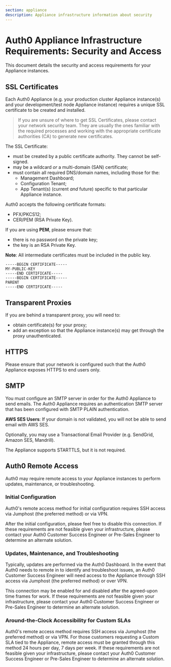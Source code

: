 ```yaml
---
section: appliance
description: Appliance infrastructure information about security
---
```


# Auth0 Appliance Infrastructure Requirements: Security and Access

 This document details the security and access requirements for your Appliance instances.

 ## SSL Certificates

 Each Auth0 Appliance (e.g. your production cluster Appliance instance(s) and your development/test node Appliance instance) requires a unique SSL certificate to be created and installed.

 > If you are unsure of where to get SSL Certificates, please contact your network security team. They are usually the ones familiar with the required processes and working with the appropriate certificate authorities (CA) to generate new certificates.

The SSL Certificate:

* must be created by a public certificate authority. They cannot be self-signed.
* may be a wildcard *or* a multi-domain (SAN) certificate;
* must contain all required DNS/domain names, including those for the:
    * Management Dashboard;
    * Configuration Tenant;
    * App Tenant(s) (current *and* future) specific to that particular Appliance instance.

Auth0 accepts the following certificate formats:

* PFX/PKCS12;
* CER/PEM (RSA Private Key).

If you are using **PEM**, please ensure that:
* there is no password on the private key;
* the key is an RSA Private Key.

**Note**: All intermediate certificates must be included in the public key.

```text
-----BEGIN CERTIFICATE-----
MY-PUBLIC-KEY
-----END CERTIFICATE-----
-----BEGIN CERTIFICATE-----
PARENT
-----END CERTIFICATE-----
```

## Transparent Proxies

If you are behind a transparent proxy, you will need to:

* obtain certificate(s) for your proxy;
* add an exception so that the Appliance instance(s) may get through the proxy unauthenticated.

## HTTPS

Please ensure that your network is configured such that the Auth0 Appliance exposes HTTPS to end users only.

## SMTP

You must configure an SMTP server in order for the Auth0 Appliance to send emails. The Auth0 Appliance requires an authentication SMTP server that has been configured with SMTP PLAIN authentication.

**AWS SES Users**: If your domain is not validated, you will not be able to send email with AWS SES.

Optionally, you may use a Transactional Email Provider (e.g. SendGrid, Amazon SES, Mandrill).

The Appliance supports STARTTLS, but it is not required.

## Auth0 Remote Access

Auth0 may require remote access to your Appliance instances to perform updates, maintenance, or troubleshooting.

### Initial Configuration

Auth0's remote access method for initial configuration requires SSH access via Jumphost (the preferred method) or via VPN.

After the initial configuration, please feel free to disable this connection. If these requirements are not feasible given your infrastructure, please contact your Auth0 Customer Success Engineer or Pre-Sales Engineer to determine an alternate solution.

### Updates, Maintenance, and Troubleshooting

Typically, updates are performed via the Auth0 Dashboard. In the event that Auth0 needs to remote in to identify and troubleshoot issues, an Auth0 Customer Success Engineer will need access to the Appliance through SSH access via Jumphost (the preferred method) or over VPN.

This connection may be enabled for and disabled after the agreed-upon time frames for work. If these requirements are not feasible given your infrastructure, please contact your Auth0 Customer Success Engineer or Pre-Sales Engineer to determine an alternate solution.

### Around-the-Clock Accessibility for Custom SLAs

Auth0's remote access method requires SSH access via Jumphost (the preferred method) or via VPN. For those customers requesting a Custom SLA tied to the Appliance, remote access must be granted through this method 24 hours per day, 7 days per week. If these requirements are not feasible given your infrastructure, please contact your Auth0 Customer Success Engineer or Pre-Sales Engineer to determine an alternate solution.
